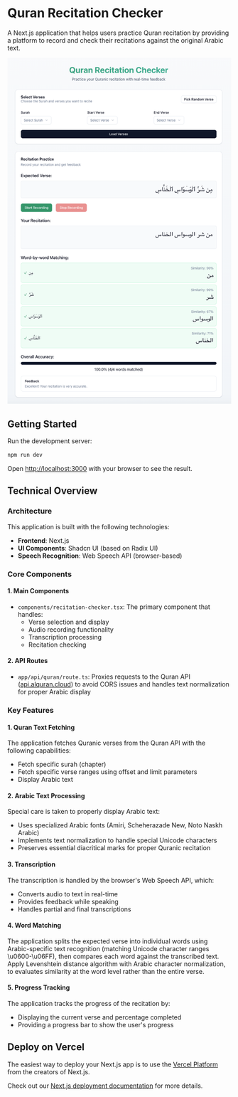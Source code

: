 # Quran Recitation Checker

A Next.js application that helps users practice Quran recitation by providing a platform to record and check their recitations against the original Arabic text.

![screenshot](docs/screenshot.png)

## Getting Started

Run the development server:

```bash
npm run dev
```

Open [http://localhost:3000](http://localhost:3000) with your browser to see the result.

## Technical Overview

### Architecture

This application is built with the following technologies:

- **Frontend**: Next.js
- **UI Components**: Shadcn UI (based on Radix UI)
- **Speech Recognition**: Web Speech API (browser-based)

### Core Components

#### 1. Main Components

- `components/recitation-checker.tsx`: The primary component that handles:
  - Verse selection and display
  - Audio recording functionality
  - Transcription processing
  - Recitation checking

#### 2. API Routes

- `app/api/quran/route.ts`: Proxies requests to the Quran API ([api.alquran.cloud](https://alquran.cloud/api)) to avoid CORS issues and handles text normalization for proper Arabic display

### Key Features

#### 1. Quran Text Fetching

The application fetches Quranic verses from the Quran API with the following capabilities:
- Fetch specific surah (chapter)
- Fetch specific verse ranges using offset and limit parameters
- Display Arabic text

#### 2. Arabic Text Processing

Special care is taken to properly display Arabic text:
- Uses specialized Arabic fonts (Amiri, Scheherazade New, Noto Naskh Arabic)
- Implements text normalization to handle special Unicode characters
- Preserves essential diacritical marks for proper Quranic recitation

#### 3. Transcription

The transcription is handled by the browser's Web Speech API, which:
- Converts audio to text in real-time
- Provides feedback while speaking
- Handles partial and final transcriptions

#### 4. Word Matching

The application splits the expected verse into individual words using Arabic-specific text recognition (matching Unicode character ranges \u0600-\u06FF), then compares each word against the transcribed text.
Apply Levenshtein distance algorithm with Arabic character normalization, to evaluates similarity at the word level rather than the entire verse.

#### 5. Progress Tracking

The application tracks the progress of the recitation by:
- Displaying the current verse and percentage completed
- Providing a progress bar to show the user's progress

## Deploy on Vercel

The easiest way to deploy your Next.js app is to use the [Vercel Platform](https://vercel.com/new?utm_medium=default-template&filter=next.js&utm_source=create-next-app&utm_campaign=create-next-app-readme) from the creators of Next.js.

Check out our [Next.js deployment documentation](https://nextjs.org/docs/app/building-your-application/deploying) for more details.
